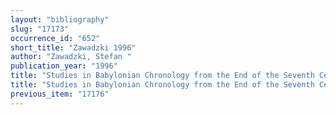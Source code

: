```yaml
---
layout: "bibliography"
slug: "17173"
occurrence_id: "652"
short_title: "Zawadzki 1996"
author: "Zawadzki, Stefan "
publication_year: "1996"
title: "Studies in Babylonian Chronology from the End of the Seventh Century untill the Beginning of the Fifth Century B.C."
title: "Studies in Babylonian Chronology from the End of the Seventh Century untill the Beginning of the Fifth Century B.C."
previous_item: "17176"
---
```

